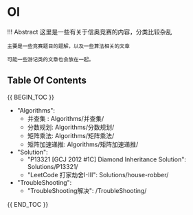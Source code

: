 # OI

!!! Abstract
    这里是一些有关于信奥竞赛的内容，分类比较杂乱

    主要是一些竞赛题目的题解，以及一些算法相关的文章

    可能一些游记类的文章也会放在一起。

## Table Of Contents

{{ BEGIN_TOC }}

- "Algorithms":
  - 并查集 : Algorithms/并查集/
  - 分数规划: Algorithms/分数规划/
  - 矩阵乘法: Algorithms/矩阵乘法/
  - 矩阵加速递推: Algorithms/矩阵加速递推/
- "Solution":
  - "P13321 [GCJ 2012 #1C] Diamond Inheritance Solution": Solutions/P13321/
  - "LeetCode 打家劫舍I-III": Solutions/house-robber/
- "TroubleShooting":
  - "TroubleShooting解决": /TroubleShooting/

{{ END_TOC }}
